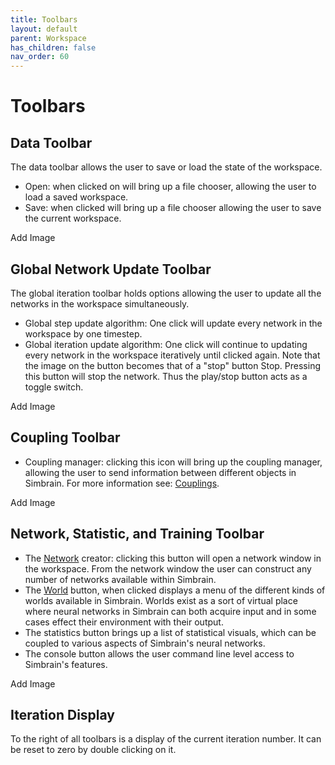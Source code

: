 ```yaml
---
title: Toolbars
layout: default
parent: Workspace
has_children: false
nav_order: 60
---
```


# Toolbars

## Data Toolbar

The data toolbar allows the user to save or load the state of the workspace.

- Open: when clicked on will bring up a file chooser, allowing the user to load a saved workspace.
- Save: when clicked will bring up a file chooser allowing the user to save the current workspace.

<!-- TODO --> Add Image

## Global Network Update Toolbar

The global iteration toolbar holds options allowing the user to update all the networks in the workspace simultaneously.

- Global step update algorithm: One click will update every network in the workspace by one timestep.
- Global iteration update algorithm: One click will continue to updating every network in the workspace iteratively until clicked again. Note that the image on the button becomes that of a "stop" button Stop. Pressing this button will stop the network. Thus the play/stop button acts as a toggle switch.

<!-- TODO --> Add Image

## Coupling Toolbar

- Coupling manager: clicking this icon will bring up the coupling manager, allowing the user to send information between different objects in Simbrain. For more information see: [Couplings](couplings.html).

<!-- TODO --> Add Image

## Network, Statistic, and Training Toolbar

- The [Network](../network/index.html) creator: clicking this button will open a network window in the workspace. From the network window the user can construct any number of networks available within Simbrain.
- The [World](../worlds/index.html) button, when clicked displays a menu of the different kinds of worlds available in Simbrain. Worlds exist as a sort of virtual place where neural networks in Simbrain can both acquire input and in some cases effect their environment with their output.
- The statistics button brings up a list of statistical visuals, which can be coupled to various aspects of Simbrain's neural networks.
- The console button allows the user command line level access to Simbrain's features.

<!-- TODO --> Add Image

## Iteration Display

To the right of all toolbars is a display of the current iteration number.  It can be reset to zero by double clicking on it.

